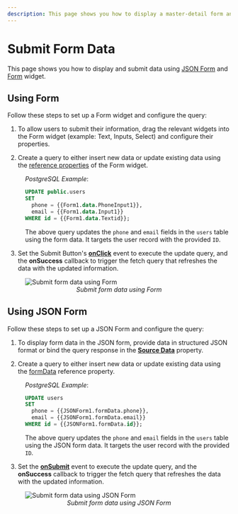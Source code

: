 ```yaml
---
description: This page shows you how to display a master-detail form and update table data using a JSON form and Form widget.
---
```

# Submit Form Data

This page shows you how to display and submit data using [JSON Form](/reference/widgets/json-form) and [Form](/reference/widgets/form) widget.


## Using Form

Follow these steps to set up a Form widget and configure the query:

1. To allow users to submit their information, drag the relevant widgets into the Form widget (example: Text, Inputs, Select) and configure their properties.


2. Create a query to either insert new data or update existing data using the [reference properties](/reference/widgets/form#reference-properties) of the Form widget.

<dd>

*PostgreSQL Example*: 

```sql
UPDATE public.users
SET 
  phone = {{Form1.data.PhoneInput1}},
  email = {{Form1.data.Input1}}
WHERE id = {{Form1.data.Textid}};
```

The above query updates the `phone` and `email` fields in the `users` table using the form data. It targets the user record with the provided `ID`.


</dd>

3. Set the Submit Button's [**onClick**](/reference/widgets/button#onclick) event to execute the update query, and the **onSuccess** callback to trigger the fetch query that refreshes the data with the updated information.

 <figure>
  <img src="/img/refresh-after-update.gif" style= {{width:"810px", height:"auto"}} alt="Submit form data using Form"/>
  <figcaption align = "center"><i>Submit form data using Form</i></figcaption>
</figure>



## Using JSON Form

Follow these steps to set up a JSON Form and configure the query:


1. To display form data in the JSON form, provide data in structured JSON format or bind the query response in the [**Source Data**](/reference/widgets/json-form#source-data-json) property. 


2. Create a query to either insert new data or update existing data using the [formData](/reference/widgets/json-form#formdata-object) reference property.


<dd>

*PostgreSQL Example*: 

```sql
UPDATE users
SET 
  phone = {{JSONForm1.formData.phone}},
  email = {{JSONForm1.formData.email}}
WHERE id = {{JSONForm1.formData.id}};
```

The above query updates the `phone` and `email` fields in the `users` table using the JSON form data. It targets the user record with the provided `ID`.


</dd>

3. Set the [**onSubmit**](/reference/widgets/json-form#events) event to execute the update query, and the **onSuccess** callback to trigger the fetch query that refreshes the data with the updated information.

 <figure>
  <img src="/img/json-update.png" style= {{width:"700px", height:"auto"}} alt="Submit form data using JSON Form"/>
  <figcaption align = "center"><i>Submit form data using JSON Form</i></figcaption>
</figure>

